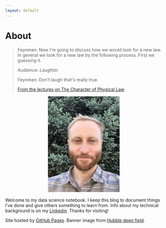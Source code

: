 ```yaml
---
layout: default
---
```


# About

> Feynman: Now I'm going to discuss how we would look for a new law.  In general we look for a new law by the following process. First we guessing it.
>
> Audience: _Laughter_
>
> Feynman: Don't laugh that's really true.
>
> [From the lectures on The Character of Physical Law](https://www.youtube.com/watch?v=-2NnquxdWFk)







<p align="center"><img src="me_tree.jpg"></p>

Welcome to my data science notebook.  I keep this blog to document things I've done and give others something to learn from.  Info about my technical background is on my <a href="https://www.linkedin.com/in/andrew-august" target="_blank">Linkedin</a>.  Thanks for visiting!

Site hosted by [GitHub Pages](https://pages.github.com).  Banner image from [Hubble deep field](https://www.spacetelescope.org/news/heic1909/). 
